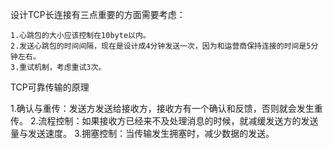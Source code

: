 设计TCP长连接有三点重要的方面需要考虑：

    1.心跳包的大小应该控制在10byte以内。
    2.发送心跳包的时间间隔，现在是设计成4分钟发送一次，因为和运营商保持连接的时间是5分钟左右。
    3.重试机制，考虑重试3次。

TCP可靠传输的原理

1.确认与重传：发送方发送给接收方，接收方有一个确认和反馈，否则就会发生重传。
2.流程控制：如果接收方已经来不及处理消息的时候，就减缓发送方的发送量与发送速度。
3.拥塞控制：当传输发生拥塞时，减少数据的发送。
